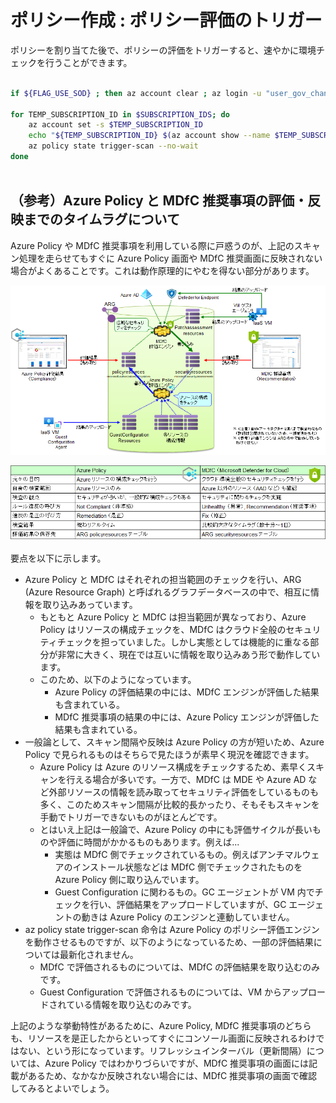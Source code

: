 # ポリシー作成 : ポリシー評価のトリガー

ポリシーを割り当てた後で、ポリシーの評価をトリガーすると、速やかに環境チェックを行うことができます。

```bash
 
if ${FLAG_USE_SOD} ; then az account clear ; az login -u "user_gov_change@${PRIMARY_DOMAIN_NAME}" -p "${ADMIN_PASSWORD}" ; fi
 
for TEMP_SUBSCRIPTION_ID in $SUBSCRIPTION_IDS; do
    az account set -s $TEMP_SUBSCRIPTION_ID
    echo "${TEMP_SUBSCRIPTION_ID} $(az account show --name $TEMP_SUBSCRIPTION_ID --query name -o tsv) : trigger-scan"
    az policy state trigger-scan --no-wait
done
 
```

## （参考）Azure Policy と MDfC 推奨事項の評価・反映までのタイムラグについて

Azure Policy や MDfC 推奨事項を利用している際に戸惑うのが、上記のスキャン処理を走らせてもすぐに Azure Policy 画面や MDfC 推奨画面に反映されない場合がよくあることです。これは動作原理的にやむを得ない部分があります。

![picture 1](./images/8825a22a1ccc5c55f0d390e76a84c48208806c90bbddca875e65d96cbc2dc230.png)  

![picture 2](./images/c78fc6fc57db2cf56a7bf9c3fec081316ea6975ff9fdac7f6d5a70841d10dd34.png)  

要点を以下に示します。

- Azure Policy と MDfC はそれぞれの担当範囲のチェックを行い、ARG (Azure Resource Graph) と呼ばれるグラフデータベースの中で、相互に情報を取り込みあっています。
  - もともと Azure Policy と MDfC は担当範囲が異なっており、Azure Policy はリソースの構成チェックを、MDfC はクラウド全般のセキュリティチェックを担っていました。しかし実態としては機能的に重なる部分が非常に大きく、現在では互いに情報を取り込みあう形で動作しています。
  - このため、以下のようになっています。
    - Azure Policy の評価結果の中には、MDfC エンジンが評価した結果も含まれている。
    - MDfC 推奨事項の結果の中には、Azure Policy エンジンが評価した結果も含まれている。
- 一般論として、スキャン間隔や反映は Azure Policy の方が短いため、Azure Policy で見られるものはそちらで見たほうが素早く現況を確認できます。
  - Azure Policy は Azure のリソース構成をチェックするため、素早くスキャンを行える場合が多いです。一方で、MDfC は MDE や Azure AD など外部リソースの情報を読み取ってセキュリティ評価をしているものも多く、このためスキャン間隔が比較的長かったり、そもそもスキャンを手動でトリガーできないものがほとんどです。
  - とはいえ上記は一般論で、Azure Policy の中にも評価サイクルが長いものや評価に時間がかかるものもあります。例えば...
    - 実態は MDfC 側でチェックされているもの。例えばアンチマルウェアのインストール状態などは MDfC 側でチェックされたものを Azure Policy 側に取り込んでいます。
    - Guest Configuration に関わるもの。GC エージェントが VM 内でチェックを行い、評価結果をアップロードしていますが、GC エージェントの動きは Azure Policy のエンジンと連動していません。
- az policy state trigger-scan 命令は Azure Policy のポリシー評価エンジンを動作させるものですが、以下のようになっているため、一部の評価結果については最新化されません。
  - MDfC で評価されるものについては、MDfC の評価結果を取り込むのみです。
  - Guest Configuration で評価されるものについては、VM からアップロードされている情報を取り込むのみです。

上記のような挙動特性があるために、Azure Policy, MDfC 推奨事項のどちらも、リソースを是正したからといってすぐにコンソール画面に反映されるわけではない、という形になっています。リフレッシュインターバル（更新間隔）については、Azure Policy ではわかりづらいですが、MDfC 推奨事項の画面には記載があるため、なかなか反映されない場合には、MDfC 推奨事項の画面で確認してみるとよいでしょう。
